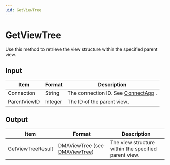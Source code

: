 ```yaml
---
uid: GetViewTree
---
```


# GetViewTree

Use this method to retrieve the view structure within the specified parent view.

## Input

| Item         | Format  | Description                                                                      |
|--------------|---------|----------------------------------------------------------------------------------|
| Connection   | String  | The connection ID. See [ConnectApp](xref:ConnectApp) . |
| ParentViewID | Integer | The ID of the parent view.                                                       |

## Output

| Item              | Format                                                                   | Description                                          |
|-------------------|--------------------------------------------------------------------------|------------------------------------------------------|
| GetViewTreeResult | DMAViewTree (see [DMAViewTree](xref:DMAViewTree)) | The view structure within the specified parent view. |

